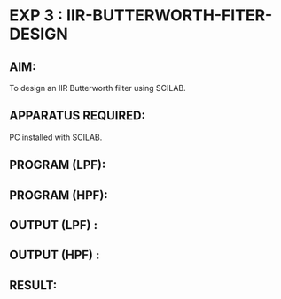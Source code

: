 # EXP 3 : IIR-BUTTERWORTH-FITER-DESIGN

## AIM: 

 To design an IIR Butterworth filter  using SCILAB. 

## APPARATUS REQUIRED: 
PC installed with SCILAB. 

## PROGRAM (LPF): 



## PROGRAM (HPF): 



## OUTPUT (LPF) : 

## OUTPUT (HPF) : 

## RESULT: 
